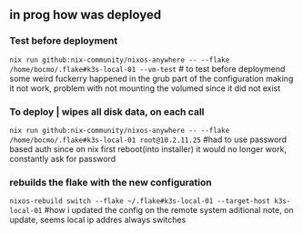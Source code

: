 ## in prog how was deployed

### Test before deployment
`nix run github:nix-community/nixos-anywhere -- --flake /home/bocmo/.flake#k3s-local-01 --vm-test` # to test before deploymend
some weird fuckerry happened in the grub part of the configuration making it not work, problem with not mounting the volumed since it did not exist

### To deploy | wipes all disk data, on each call
`nix run github:nix-community/nixos-anywhere -- --flake /home/bocmo/.flake#k3s-local-01 root@10.2.11.25` #had to use password based auth since on nix first reboot(into installer) it would no longer work, constantly ask for password


### rebuilds the flake with the new configuration
`nixos-rebuild switch --flake ~/.flake#k3s-local-01 --target-host k3s-local-01` #how i updated the config on the remote system
aditional note, on update, seems local ip addres always switches
